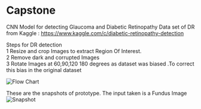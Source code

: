 # Capstone
CNN Model for detecting Glaucoma and Diabetic Retinopathy 
Data set of DR from Kaggle : https://www.kaggle.com/c/diabetic-retinopathy-detection

Steps for DR detection </br>
1 Resize and crop Images to extract Region Of Interest.</br>
2 Remove dark and corrupted Images </br>
3 Rotate Images at 60,90,120 180 degrees as dataset was biased .To correct this bias in the original dataset </br>




![Flow Chart](https://github.com/deep-kiran/Capstone/blob/master/Screenshot_20180903-210040-01.jpeg)

These are the snapshots of prototype. The input taken is a Fundus Image
![Snapshot](https://github.com/deep-kiran/Capstone/blob/master/Screenshot_20180903-214711-01.jpeg)
